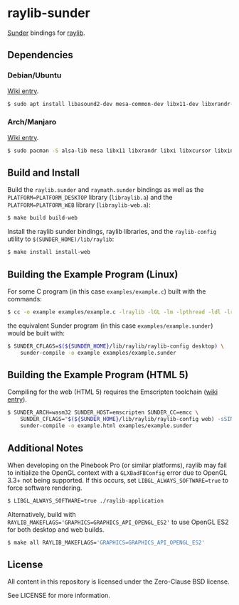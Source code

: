 # raylib-sunder

[Sunder](https://github.com/ashn-dot-dev/sunder) bindings for [raylib](https://github.com/raysan5/raylib).

## Dependencies
### Debian/Ubuntu

[Wiki entry](https://github.com/raysan5/raylib/wiki/Working-on-GNU-Linux#ubuntu).

```sh
$ sudo apt install libasound2-dev mesa-common-dev libx11-dev libxrandr-dev libxi-dev xorg-dev libgl1-mesa-dev libglu1-mesa-dev
```

### Arch/Manjaro
[Wiki entry](https://github.com/raysan5/raylib/wiki/Working-on-GNU-Linux#arch-linux).

```sh
$ sudo pacman -S alsa-lib mesa libx11 libxrandr libxi libxcursor libxinerama
```

## Build and Install
Build the `raylib.sunder` and `raymath.sunder` bindings as well as the
`PLATFORM=PLATFORM_DESKTOP` library (`libraylib.a`) and the
`PLATFORM=PLATFORM_WEB` library (`libraylib-web.a`):

```sh
$ make build build-web
```

Install the raylib sunder bindings, raylib libraries, and the `raylib-config`
utility to `$(SUNDER_HOME)/lib/raylib`:

```sh
$ make install install-web
```

## Building the Example Program (Linux)
For some C program (in this case `examples/example.c`) built with the commands:

```sh
$ cc -o example examples/example.c -lraylib -lGL -lm -lpthread -ldl -lrt -lX11
```

the equivalent Sunder program (in this case `examples/example.sunder`) would be built with:

```sh
$ SUNDER_CFLAGS=$(${SUNDER_HOME}/lib/raylib/raylib-config desktop) \
    sunder-compile -o example examples/example.sunder
```

## Building the Example Program (HTML 5)
Compiling for the web (HTML 5) requires the Emscripten toolchain
([wiki entry](https://github.com/raysan5/raylib/wiki/Working-for-Web-(HTML5))).

```sh
$ SUNDER_ARCH=wasm32 SUNDER_HOST=emscripten SUNDER_CC=emcc \
    SUNDER_CFLAGS="$(${SUNDER_HOME}/lib/raylib/raylib-config web) -sSINGLE_FILE=1 --shell-file emscripten-shell.html" \
    sunder-compile -o example.html examples/example.sunder
```

## Additional Notes
When developing on the Pinebook Pro (or similar platforms), raylib may fail to
initialize the OpenGL context with a `GLXBadFBConfig` error due to OpenGL 3.3+
not being supported. If this occurs, set `LIBGL_ALWAYS_SOFTWARE=true` to force
software rendering.

```sh
$ LIBGL_ALWAYS_SOFTWARE=true ./raylib-application
```

Alternatively, build with `RAYLIB_MAKEFLAGS='GRAPHICS=GRAPHICS_API_OPENGL_ES2'`
to use OpenGL ES2 for both desktop and web builds.

```sh
$ make all RAYLIB_MAKEFLAGS='GRAPHICS=GRAPHICS_API_OPENGL_ES2'
```

## License
All content in this repository is licensed under the Zero-Clause BSD license.

See LICENSE for more information.
